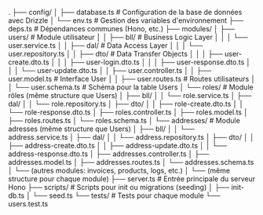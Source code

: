 .
├── config/
│   ├── database.ts           # Configuration de la base de données avec Drizzle
│   └── env.ts                # Gestion des variables d'environnement
├── deps.ts                   # Dépendances communes (Hono, etc.)
├── modules/
│   ├── users/                # Module utilisateur
│   │   ├── bll/              # Business Logic Layer
│   │   │   └── user.service.ts
│   │   ├── dal/              # Data Access Layer
│   │   │   └── user.repository.ts
│   │   ├── dto/              # Data Transfer Objects
│   │   │   ├── user-create.dto.ts
│   │   │   ├── user-login.dto.ts
│   │   │   ├── user-response.dto.ts
│   │   │   └── user-update.dto.ts
│   │   ├── user.controller.ts
│   │   ├── user.model.ts     # Interface User
│   │   ├── user.routes.ts    # Routes utilisateurs
│   │   └── user.schema.ts    # Schéma  pour la table Users
│   └── roles/                # Module rôles (même structure que Users)
│       ├── bll/
│       │   └── role.service.ts
│       ├── dal/
│       │   └── role.repository.ts
│       ├── dto/
│       │   ├── role-create.dto.ts
│       │   └── role-response.dto.ts
│       ├── roles.controller.ts
│       ├── roles.model.ts
│       ├── roles.routes.ts
│       └── roles.schema.ts
│   └── addresses/            # Module adresses (même structure que Users)
│       ├── bll/
│       │   └── address.service.ts
│       ├── dal/
│       │   └── address.repository.ts
│       ├── dto/
│       │   ├── address-create.dto.ts
│       │   ├── address-update.dto.ts
│       │   └── address-response.dto.ts
│       ├── addresses.controller.ts
│       ├── addresses.model.ts
│       ├── addresses.routes.ts
│       └── addresses.schema.ts
│   └── (autres modules: invoices, products, logs, etc.)
│       └── (même structure pour chaque module)
├── server.ts                 # Entrée principale du serveur Hono
├── scripts/                  # Scripts pour init ou migrations (seeding)
│   ├── init-db.ts
│   └── seed.ts
└── tests/                    # Tests pour chaque module
    └── users.test.ts
